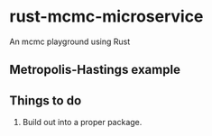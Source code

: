 # rust-mcmc-microservice
An mcmc playground using Rust

## Metropolis-Hastings example


## Things to do

1. Build out into a proper package.